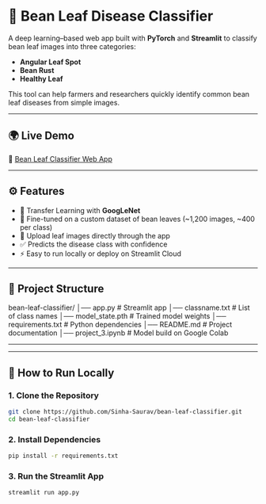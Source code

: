 # 🌱 Bean Leaf Disease Classifier

A deep learning–based web app built with **PyTorch** and **Streamlit** to classify bean leaf images into three categories:

- **Angular Leaf Spot**  
- **Bean Rust**  
- **Healthy Leaf**

This tool can help farmers and researchers quickly identify common bean leaf diseases from simple images.

---

## 🌍 Live Demo
🔗 [Bean Leaf Classifier Web App](https://plant-disease-classification-prototype.streamlit.app/)

---

## ⚙️ Features
- 🧠 Transfer Learning with **GoogLeNet**
- 🎯 Fine-tuned on a custom dataset of bean leaves (~1,200 images, ~400 per class)
- 📸 Upload leaf images directly through the app
- ✅ Predicts the disease class with confidence
- ⚡ Easy to run locally or deploy on Streamlit Cloud

---

## 📂 Project Structure
bean-leaf-classifier/
│── app.py # Streamlit app
│── classname.txt # List of class names
│── model_state.pth # Trained model weights
│── requirements.txt # Python dependencies
│── README.md # Project documentation
│── project_3.ipynb # Model build on Google Colab

---


---

## 🚀 How to Run Locally

### 1. Clone the Repository
```bash
git clone https://github.com/Sinha-Saurav/bean-leaf-classifier.git
cd bean-leaf-classifier
```
### 2. Install Dependencies
```bash
pip install -r requirements.txt
```
### 3. Run the Streamlit App
```bash
streamlit run app.py
```

